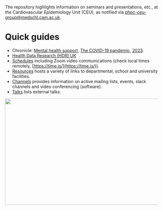 The repository highlights information on seminars and presentations, etc., at the Cardiovascular Epidemiology Unit (CEU), as notified via <a href="mailto:phpc-ceu-group@medschl.cam.ac.uk">phpc-ceu-group@medschl.cam.ac.uk</a>.

# Quick guides

* Chronicle: [Mental health support](mhs.md), [The COVID-19 pandemic](COVID-19.md), [2023](2023.md).
* [Health Data Research (HDR) UK](HDR.md)
* [Schedules](schedules.md) including Zoom video communications (check local times remotely, [https://time.is/](https://time.is/)).
* [Resources](resources.md) hosts a variety of links to departmental, school and university facilities.
* [Channels](channels.md) provides information on active mailing lists, events, slack channels and video conferencing (software).
* [Talks](talks.md) lists external talks.

<a href="http://phdcomics.com/comics/archive.php?comicid=719"> <img src="http://phdcomics.com/comics/archive/phd060406s.gif" width="860" height="350" align="right"> </a>
